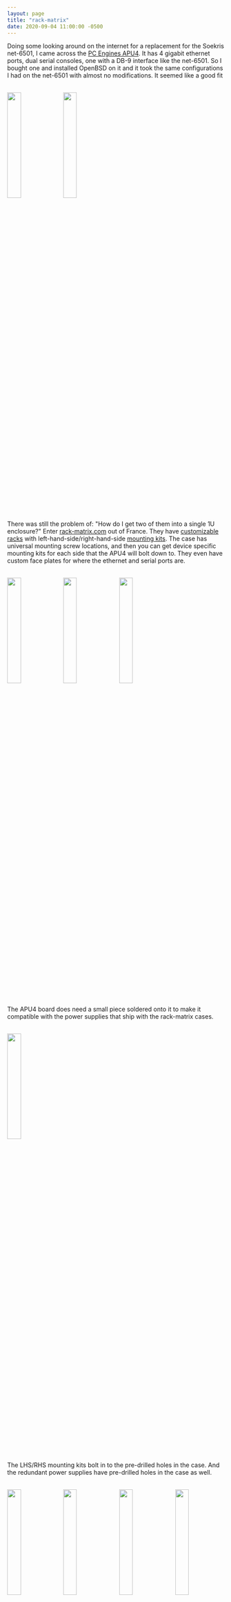 ```yaml
---
layout: page
title: "rack-matrix"
date: 2020-09-04 11:00:00 -0500
---
```


<p>Doing some looking around on the internet for a replacement for the Soekris net-6501, I came across the <a href="https://pcengines.ch/apu4c4.htm">PC Engines APU4</a>. It has 4 gigabit ethernet ports, dual serial consoles, one with a DB-9 interface like the net-6501. So I bought one and installed OpenBSD on it and it took the same configurations I had on the net-6501 with almost no modifications. It seemed like a good fit</p><br>
<a href="/images/2020-09-04-apu4-a.jpeg"><img src="/images/2020-09-04-apu4-a.jpeg" width="25%" height="25%"></a>
<a href="/images/2020-09-04-apu4-b.jpeg"><img src="/images/2020-09-04-apu4-b.jpeg" width="25%" height="25%"></a>

<p>There was still the problem of: "How do I get two of them into a single 1U enclosure?" Enter <a href="https://www.rack-matrix.com/en/">rack-matrix.com</a> out of France. They have <a href="https://www.rack-matrix.com/en/products/racks.html">customizable racks</a> with left-hand-side/right-hand-side <a href="https://www.rack-matrix.com/en/products/racks/mounting-kits.html">mounting kits</a>. The case has universal mounting screw locations, and then you can get device specific mounting kits for each side that the APU4 will bolt down to. They even have custom face plates for where the ethernet and serial ports are.</p><br>
<a href="/images/2020-09-04-rack-matrix.jpeg"><img src="/images/2020-09-04-rack-matrix.jpeg" width="25%" height="25%"></a>
<a href="/images/2020-09-04-rack-matrix-left.jpeg"><img src="/images/2020-09-04-rack-matrix-left.jpeg" width="25%" height="25%"></a>
<a href="/images/2020-09-04-rack-matrix-right.jpeg"><img src="/images/2020-09-04-rack-matrix-right.jpeg" width="25%" height="25%"></a>


<p>The APU4 board does need a small piece soldered onto it to make it compatible with the power supplies that ship with the rack-matrix cases.</p><br>
<a href="/images/2020-09-04-apu4-c.png"><img src="/images/2020-09-04-apu4-c.png" width="25%" height="25%"></a>


<p>The LHS/RHS mounting kits bolt in to the pre-drilled holes in the case. And the redundant power supplies have pre-drilled holes in the case as well.</p><br>
<nobr>
<a href="/images/2020-09-04-rack-matrix-a.jpeg"><img src="/images/2020-09-04-rack-matrix-a.jpeg" width="25%" height="25%"></a>
<a href="/images/2020-09-04-rack-matrix-b.jpeg"><img src="/images/2020-09-04-rack-matrix-b.jpeg" width="25%" height="25%"></a>
<a href="/images/2020-09-04-rack-matrix-c.jpeg"><img src="/images/2020-09-04-rack-matrix-c.jpeg" width="25%" height="25%"></a>
<a href="/images/2020-09-04-rack-matrix-d.jpeg"><img src="/images/2020-09-04-rack-matrix-d.jpeg" width="25%" height="25%"></a>
</nobr><br>


<p>The APU4s come with heat spreaders, that get stuck to the case and to the CPU and they recommend that the APU4 not be run for any use other than a lab bench without them. The heat spreaders conduct the heat from the CPU down to the aluminum case of the rack-matrtix. The whole case becomes a heat sync.</p><br>
<nobr>
<a href="/images/2020-09-04-rack-matrix-e.jpeg"><img src="/images/2020-09-04-rack-matrix-e.jpeg" width="25%" height="25%"></a>
<a href="/images/2020-09-04-rack-matrix-f.jpeg"><img src="/images/2020-09-04-rack-matrix-f.jpeg" width="25%" height="25%"></a>
<a href="/images/2020-09-04-rack-matrix-g.jpeg"><img src="/images/2020-09-04-rack-matrix-g.jpeg" width="25%" height="25%"></a>
<a href="/images/2020-09-04-rack-matrix-h.jpeg"><img src="/images/2020-09-04-rack-matrix-h.jpeg" width="25%" height="25%"></a>
</nobr><br>
<nobr>
<a href="/images/2020-09-04-rack-matrix-i.jpeg"><img src="/images/2020-09-04-rack-matrix-i.jpeg" width="25%" height="25%"></a>
<a href="/images/2020-09-04-rack-matrix-j.jpeg"><img src="/images/2020-09-04-rack-matrix-j.jpeg" width="25%" height="25%"></a>
<a href="/images/2020-09-04-rack-matrix-k.jpeg"><img src="/images/2020-09-04-rack-matrix-k.jpeg" width="25%" height="25%"></a>
<a href="/images/2020-09-04-rack-matrix-l.jpeg"><img src="/images/2020-09-04-rack-matrix-l.jpeg" width="25%" height="25%"></a>
</nobr><br>
<nobr>
<a href="/images/2020-09-04-rack-matrix-m.jpeg"><img src="/images/2020-09-04-rack-matrix-m.jpeg" width="25%" height="25%"></a>
<a href="/images/2020-09-04-rack-matrix-n.jpeg"><img src="/images/2020-09-04-rack-matrix-n.jpeg" width="25%" height="25%"></a>
<a href="/images/2020-09-04-rack-matrix-o.jpeg"><img src="/images/2020-09-04-rack-matrix-o.jpeg" width="25%" height="25%"></a>
<a href="/images/2020-09-04-rack-matrix-p.jpeg"><img src="/images/2020-09-04-rack-matrix-p.jpeg" width="25%" height="25%"></a>
</nobr><br>

<p>Install the disks and the optional <a href="https://store.rack-matrix.com/en/accessories/74-gigabit-ethernet-internal-connection-kit-for-apu.html">Gigabit Ethernet Internal Connection Kit for APU</a> to allow us to have a pfsync interface between the nodes without wasting an external ethernet port. along with optional <a href="https://store.rack-matrix.com/en/accessories/13-kit-fan-20mm-for-rackmatrix.html">fans</a> to help move some heat around</p><br>
<a href="/images/2020-09-04-rack-matrix-r.jpeg"><img src="/images/2020-09-04-rack-matrix-r.jpeg" width="25%" height="25%"></a>
<a href="/images/2020-09-04-rack-matrix-s.jpeg"><img src="/images/2020-09-04-rack-matrix-s.jpeg" width="25%" height="25%"></a>
<a href="/images/2020-09-04-rack-matrix-t.jpeg"><img src="/images/2020-09-04-rack-matrix-t.jpeg" width="25%" height="25%"></a>
<a href="/images/2020-09-04-rack-matrix-u.jpeg"><img src="/images/2020-09-04-rack-matrix-u.jpeg" width="25%" height="25%"></a>
<a href="/images/2020-09-04-rack-matrix-v.jpeg"><img src="/images/2020-09-04-rack-matrix-v.jpeg" width="25%" height="25%"></a>
<a href="/images/2020-09-04-rack-matrix-w.jpeg"><img src="/images/2020-09-04-rack-matrix-w.jpeg" width="25%" height="25%"></a>

<p>Put the blue lid on and then mounted it in the rack. Redundant firewalls, redundant, switches. There is the small matter that it *will* require down-time if an APU4 should fail. But it won't be unsheduled downtime.</p><br>
<a href="/images/2020-09-04-rack-matrix-q.jpeg"><img src="/images/2020-09-04-rack-matrix-q.jpeg" width="25%" height="25%"></a>
